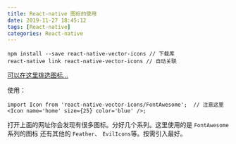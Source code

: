 ```yaml
---
title: React-native 图标的使用
date: 2019-11-27 18:45:12
tags: [React-native]
categories: React-native
---
```


```
npm install --save react-native-vector-icons // 下载库
react-native link react-native-vector-icons // 自动关联
```
[可以在这里挑选图标...](https://oblador.github.io/react-native-vector-icons/)
<!-- more -->
使用：
```
import Icon from 'react-native-vector-icons/FontAwesome';  // 注意这里
<Icon name='home' size={25} color='blue' />;
```
打开上面的网址你会发现有很多图标。分好几个系列。这里使用的是 `FontAwesome` 系列的图标
还有其他的 `Feather`、 `EvilIcons`等。按需引入最好。